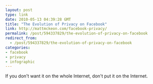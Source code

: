 ```yaml
---
layout: post
type: link
date: 2010-05-13 04:39:28 GMT
title: "The Evolution of Privacy on Facebook"
link: http://mattmckeon.com/facebook-privacy/
permalink: /post/594337829/the-evolution-of-privacy-on-facebook
redirect_from: 
  - /post/594337829/the-evolution-of-privacy-on-facebook
categories:
- facebook
- privacy
- infographic
---
```

If you don't want it on the whole Internet, don't put it on the Internet.
